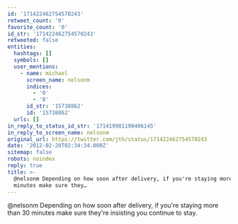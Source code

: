 ```yaml
---
id: '171422462754570243'
retweet_count: '0'
favorite_count: '0'
id_str: '171422462754570243'
retweeted: false
entities:
  hashtags: []
  symbols: []
  user_mentions:
    - name: michael
      screen_name: nelsonm
      indices:
        - '0'
        - '8'
      id_str: '15738862'
      id: '15738862'
  urls: []
in_reply_to_status_id_str: '171419981190406145'
in_reply_to_screen_name: nelsonm
original_url: https://twitter.com/jth/status/171422462754570243
date: '2012-02-20T02:34:34.000Z'
sitemap: false
robots: noindex
reply: true
title: >-
  @nelsonm Depending on how soon after delivery, if you're staying more than 30
  minutes make sure they…
---
```


@nelsonm Depending on how soon after delivery, if you're staying more than 30 minutes make sure they're insisting you continue to stay.